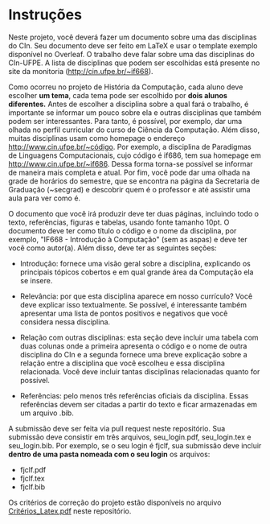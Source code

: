 ﻿<h1>Instruções</h1>

Neste projeto, você deverá fazer um documento sobre uma das disciplinas do CIn. Seu documento deve ser feito em LaTeX e usar o template exemplo disponível no Overleaf. O trabalho deve falar sobre uma das disciplinas do CIn-UFPE. A lista de disciplinas que podem ser escolhidas está presente no site da monitoria (http://cin.ufpe.br/~if668).<br>

Como ocorreu no projeto de História da Computação, cada aluno deve escolher <b>um tema</b>, cada tema pode ser escolhido por <b>dois alunos diferentes.</b> Antes de escolher a disciplina sobre a qual fará o trabalho, é importante se informar um pouco sobre ela e outras disciplinas que também podem ser interessantes. Para tanto, é possível, por exemplo, dar uma olhada no perfil curricular do curso de Ciência da Computação. Além disso, muitas disciplinas usam como homepage o endereço http://www.cin.ufpe.br/~código. Por exemplo, a disciplina de Paradigmas de Linguagens Computacionais, cujo código é if686, tem sua homepage em http://www.cin.ufpe.br/~if686. Dessa forma torna-se possível se informar de maneira mais completa e atual. Por fim, você pode dar uma olhada na grade de horários do semestre, que se encontra na página da Secretaria de Graduação (~secgrad) e descobrir quem é o professor e até assistir uma aula para ver como é.<br>

O documento que você irá produzir deve ter duas páginas, incluindo todo o texto, referências, figuras e tabelas, usando fonte tamanho 10pt. O documento deve ter como título o código e o nome da disciplina, por exemplo, "IF668 - Introdução à Computação" (sem as aspas) e deve ter você como autor(a). Além disso, deve ter as seguintes seções: 

- Introdução: fornece uma visão geral sobre a disciplina, explicando os principais tópicos cobertos e em qual grande área da Computação ela se insere. 

- Relevância: por que esta disciplina aparece em nosso currículo? Você deve explicar isso textualmente. Se possível, é interessante também apresentar uma lista de pontos positivos e negativos que você considera nessa disciplina. 

- Relação com outras disciplinas: esta seção deve incluir uma tabela com duas colunas onde a primeira apresenta o código e o nome de outra disciplina do CIn e a segunda fornece uma breve explicação sobre a relação entre a disciplina que você escolheu e essa disciplina relacionada. Você deve incluir tantas disciplinas relacionadas quanto for possível. 

- Referências: pelo menos três referências oficiais da disciplina. Essas referências devem ser citadas a partir do texto e ficar armazenadas em um arquivo .bib. 

A submissão deve ser feita via pull request neste repositório. Sua submissão deve consistir em três arquivos, seu_login.pdf, seu_login.tex e seu_login.bib. Por exemplo, se o seu login é fjclf, sua submissão deve incluir <b>dentro de uma pasta nomeada com o seu login</b> os arquivos:

- fjclf.pdf
- fjclf.tex
- fjclf.bib


Os critérios de correção do projeto estão disponíveis no arquivo <a href="https://github.com/monitoria-ic-cc-ufpe/Projeto_Latex/blob/master/Crit%C3%A9rios%20LaTeX.pdf">Critérios_Latex.pdf</a> neste repositório.
